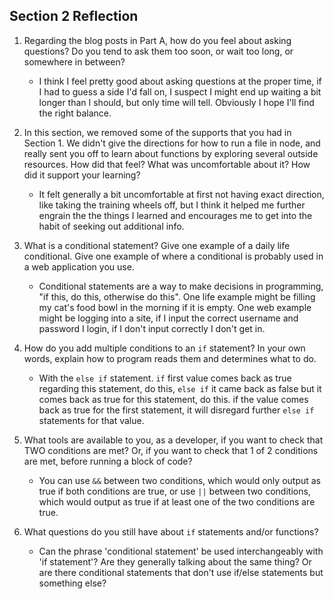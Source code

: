 ## Section 2 Reflection

1. Regarding the blog posts in Part A, how do you feel about asking questions? Do you tend to ask them too soon, or wait too long, or somewhere in between?
   - I think I feel pretty good about asking questions at the proper time, if I had to guess a side I'd fall on, I suspect I might end up waiting a bit longer than I should, but only time will tell. Obviously I hope I'll find the right balance.

1. In this section, we removed some of the supports that you had in Section 1. We didn't give the directions for how to run a file in node, and really sent you off to learn about functions by exploring several outside resources. How did that feel? What was uncomfortable about it? How did it support your learning?
   - It felt generally a bit uncomfortable at first not having exact direction, like taking the training wheels off, but I think it helped me further engrain the the things I learned and encourages me to get into the habit of seeking out additional info.

1. What is a conditional statement? Give one example of a daily life conditional. Give one example of where a conditional is probably used in a web application you use.
   - Conditional statements are a way to make decisions in programming, "if this, do this, otherwise do this". One life example might be filling my cat's food bowl in the morning if it is empty. One web example might be logging into a site, if I input the correct username and password I login, if I don't input correctly I don't get in.

1. How do you add multiple conditions to an `if` statement? In your own words, explain how to program reads them and determines what to do.
   - With the `else if` statement. `if` first value comes back as true regarding this statement, do this, `else if` it came back as false but it comes back as true for this statement, do this. if the value comes back as true for the first statement, it will disregard further `else if` statements for that value.

1. What tools are available to you, as a developer, if you want to check that TWO conditions are met? Or, if you want to check that 1 of 2 conditions are met, before running a block of code?
   - You can use `&&` between two conditions, which would only output as true if both conditions are true, or use `||` between two conditions, which would output as true if at least one of the two conditions are true.

1. What questions do you still have about `if` statements and/or functions?
   - Can the phrase 'conditional statement' be used interchangeably with 'if statement'? Are they generally talking about the same thing? Or are there conditional statements that don't use if/else statements but something else? 
